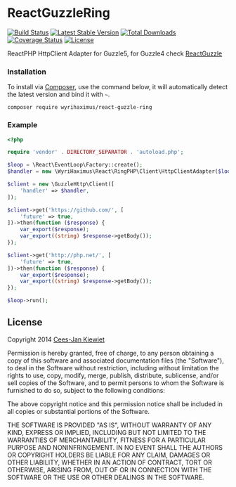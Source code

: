 ReactGuzzleRing
===============

[![Build Status](https://travis-ci.org/WyriHaximus/ReactGuzzleRing.png)](https://travis-ci.org/WyriHaximus/ReactGuzzleRing)
[![Latest Stable Version](https://poser.pugx.org/WyriHaximus/react-guzzle-ring/v/stable.png)](https://packagist.org/packages/WyriHaximus/react-guzzle-ring)
[![Total Downloads](https://poser.pugx.org/WyriHaximus/react-guzzle-ring/downloads.png)](https://packagist.org/packages/WyriHaximus/react-guzzle-ring)
[![Coverage Status](https://coveralls.io/repos/WyriHaximus/ReactGuzzleRing/badge.png)](https://coveralls.io/r/WyriHaximus/ReactGuzzleRing)
[![License](https://poser.pugx.org/wyrihaximus/react-guzzle-ring/license.png)](https://packagist.org/packages/wyrihaximus/react-guzzle-ring)

ReactPHP HttpClient Adapter for Guzzle5, for Guzzle4 check [ReactGuzzle](https://github.com/WyriHaximus/ReactGuzzle)

### Installation ###

To install via [Composer](http://getcomposer.org/), use the command below, it will automatically detect the latest version and bind it with `~`.

```
composer require wyrihaximus/react-guzzle-ring 
```

### Example ###

```php
<?php

require 'vendor' . DIRECTORY_SEPARATOR . 'autoload.php';

$loop = \React\EventLoop\Factory::create();
$handler = new \WyriHaximus\React\RingPHP\Client\HttpClientAdapter($loop);

$client = new \GuzzleHttp\Client([
    'handler' => $handler,
]);

$client->get('https://github.com/', [
    'future' => true,
])->then(function ($response) {
    var_export($response);
    var_export((string) $response->getBody());
});

$client->get('http://php.net/', [
    'future' => true,
])->then(function ($response) {
    var_export($response);
    var_export((string) $response->getBody());
});

$loop->run();
```

## License ##

Copyright 2014 [Cees-Jan Kiewiet](http://wyrihaximus.net/)

Permission is hereby granted, free of charge, to any person
obtaining a copy of this software and associated documentation
files (the "Software"), to deal in the Software without
restriction, including without limitation the rights to use,
copy, modify, merge, publish, distribute, sublicense, and/or sell
copies of the Software, and to permit persons to whom the
Software is furnished to do so, subject to the following
conditions:

The above copyright notice and this permission notice shall be
included in all copies or substantial portions of the Software.

THE SOFTWARE IS PROVIDED "AS IS", WITHOUT WARRANTY OF ANY KIND,
EXPRESS OR IMPLIED, INCLUDING BUT NOT LIMITED TO THE WARRANTIES
OF MERCHANTABILITY, FITNESS FOR A PARTICULAR PURPOSE AND
NONINFRINGEMENT. IN NO EVENT SHALL THE AUTHORS OR COPYRIGHT
HOLDERS BE LIABLE FOR ANY CLAIM, DAMAGES OR OTHER LIABILITY,
WHETHER IN AN ACTION OF CONTRACT, TORT OR OTHERWISE, ARISING
FROM, OUT OF OR IN CONNECTION WITH THE SOFTWARE OR THE USE OR
OTHER DEALINGS IN THE SOFTWARE.
